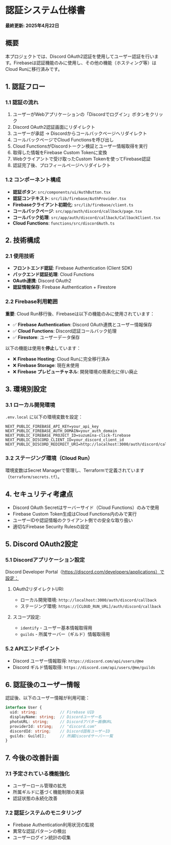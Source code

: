 # 認証システム仕様書

**最終更新: 2025年4月22日**

## 概要

本プロジェクトでは、Discord OAuth2認証を使用してユーザー認証を行います。Firebaseは認証機能のみに使用し、その他の機能（ホスティング等）はCloud Runに移行済みです。

## 1. 認証フロー

### 1.1 認証の流れ

1. ユーザーがWebアプリケーションの「Discordでログイン」ボタンをクリック
2. Discord OAuth2認証画面にリダイレクト
3. ユーザーが承認 → Discordからコールバックページへリダイレクト
4. コールバックページでCloud Functionsを呼び出し
5. Cloud FunctionsがDiscordトークン検証とユーザー情報取得を実行
6. 取得した情報をFirebase Custom Tokenに変換
7. Webクライアントで受け取ったCustom Tokenを使ってFirebase認証
8. 認証完了後、プロフィールページへリダイレクト

### 1.2 コンポーネント構成

- **認証ボタン**: `src/components/ui/AuthButton.tsx`
- **認証コンテキスト**: `src/lib/firebase/AuthProvider.tsx`
- **Firebaseクライアント初期化**: `src/lib/firebase/client.ts`
- **コールバックページ**: `src/app/auth/discord/callback/page.tsx`
- **コールバック処理**: `src/app/auth/discord/callback/CallbackClient.tsx`
- **Cloud Functions**: `functions/src/discordAuth.ts`

## 2. 技術構成

### 2.1 使用技術

- **フロントエンド認証**: Firebase Authentication (Client SDK)
- **バックエンド認証処理**: Cloud Functions
- **OAuth連携**: Discord OAuth2
- **認証情報保存**: Firebase Authentication + Firestore

### 2.2 Firebase利用範囲

**重要**: Cloud Run移行後、Firebaseは以下の機能のみに使用されています：

- ✅ **Firebase Authentication**: Discord OAuth連携とユーザー情報保存
- ✅ **Cloud Functions**: Discord認証コールバック処理
- ✅ **Firestore**: ユーザーデータ保存

以下の機能は使用を**停止**しています：

- ❌ **Firebase Hosting**: Cloud Runに完全移行済み
- ❌ **Firebase Storage**: 現在未使用
- ❌ **Firebase プレビューチャネル**: 開発環境の簡素化に伴い廃止

## 3. 環境別設定

### 3.1 ローカル開発環境

`.env.local` に以下の環境変数を設定：

```
NEXT_PUBLIC_FIREBASE_API_KEY=your_api_key
NEXT_PUBLIC_FIREBASE_AUTH_DOMAIN=your_auth_domain
NEXT_PUBLIC_FIREBASE_PROJECT_ID=suzumina-click-firebase
NEXT_PUBLIC_DISCORD_CLIENT_ID=your_discord_client_id
NEXT_PUBLIC_DISCORD_REDIRECT_URI=http://localhost:3000/auth/discord/callback
```

### 3.2 ステージング環境（Cloud Run）

環境変数はSecret Managerで管理し、Terraformで定義されています（`terraform/secrets.tf`）。

## 4. セキュリティ考慮点

- Discord OAuth Secretはサーバーサイド（Cloud Functions）のみで使用
- Firebase Custom Token生成はCloud Functions内のみで実行
- ユーザーIDや認証情報のクライアント側での安全な取り扱い
- 適切なFirebase Security Rulesの設定

## 5. Discord OAuth2設定

### 5.1 Discordアプリケーション設定

Discord Developer Portal（https://discord.com/developers/applications）で設定：

1. OAuth2リダイレクトURI:
   - ローカル開発環境: `http://localhost:3000/auth/discord/callback`
   - ステージング環境: `https://[CLOUD_RUN_URL]/auth/discord/callback`

2. スコープ設定:
   - `identify` - ユーザー基本情報取得用
   - `guilds` - 所属サーバー（ギルド）情報取得用

### 5.2 APIエンドポイント

- Discord ユーザー情報取得: `https://discord.com/api/users/@me`
- Discord ギルド情報取得: `https://discord.com/api/users/@me/guilds`

## 6. 認証後のユーザー情報

認証後、以下のユーザー情報が利用可能：

```typescript
interface User {
  uid: string;          // Firebase UID
  displayName: string;  // Discordユーザー名
  photoURL: string;     // Discordアバター画像URL
  providerId: string;   // "discord.com"
  discordId: string;    // Discord固有ユーザーID
  guilds: Guild[];      // 所属Discordサーバー一覧
}
```

## 7. 今後の改善計画

### 7.1 予定されている機能強化

- ユーザーロール管理の拡充
- 所属ギルドに基づく機能制限の実装
- 認証状態の永続化改善

### 7.2 認証システムのモニタリング

- Firebase Authentication利用状況の監視
- 異常な認証パターンの検出
- ユーザーログイン統計の収集
